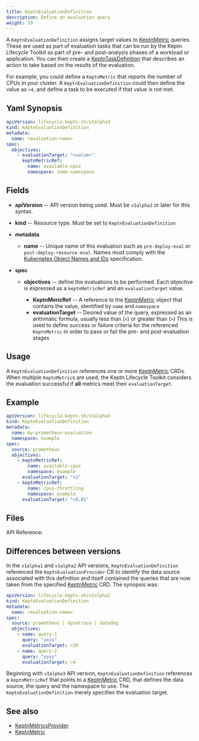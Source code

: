 ```yaml
---
title: KeptnEvaluationDefinition
description: Define an evaluation query
weight: 20
---
```


A `KeptnEvaluationDefinition` assigns target values
to [KeptnMetric](metric.md) queries.
These are used as part of evaluation tasks
that can be run by the Keptn Lifecycle Toolkit
as part of pre- and post-analysis phases of a workload or application.
You can then create a [KeptnTaskDefinition](taskdefinition.md)
that describes an action to take based on the results of the evaluation.

For example, you could define a `KeptnMetric`
that reports the number of CPUs in your cluster.
A `KeptnEvaluationDefinition` could then define the value as `>4`,
and define a task to be executed if that value is not met.

## Yaml Synopsis

```yaml
apiVersion: lifecycle.keptn.sh/v1alpha3
kind: KeptnEvaluationDefinition
metadata:
  name: <evaluation-name>
spec:
  objectives:
    - evaluationTarget: "<value>"
      keptnMetricRef:
        name: available-cpus
        namespace: some-namespace
```

## Fields

* **apiVersion** -- API version being used.
  Must be `v1alpha3` or later for this syntax.
* **kind** -- Resource type.
   Must be set to `KeptnEvaluationDefinition`

* **metadata**
  * **name** -- Unique name of this evaluation
    such as `pre-deploy-eval` or `post-deploy-resource-eval`.
    Names must comply with the
    [Kubernetes Object Names and IDs](https://kubernetes.io/docs/concepts/overview/working-with-objects/names/#dns-subdomain-names)
    specification.

* **spec**

  * **objectives** -- define the evaluations to be performed.
     Each objective is expressed as a `keptnMetricRef`
     and an `evaluationTarget` value.

    * **KeptnMericRef** -- A reference to the
      [KeptnMetric](metric.md) object that contains the value,
      identified by `name` and `namespace`
    * **evaluationTarget** -- Desired value of the query,
       expressed as an arithmatic formula,
       usually less than (`<`) or greater than (`>`)
       This is used to define success or failure criteria
       for the referenced `KeptnMetric` in order to pass or fail
       the pre- and post-evaluation stages

## Usage

A `KeptnEvaluationDefinition` references one or more
[KeptnMetric](metric.md) CRDs.
When multiple `KeptnMetric`s are used,
the Keptn Lifecycle Toolkit considers the evaluation successful
if **all** metrics meet their `evaluationTarget`.

## Example

```yaml
apiVersion: lifecycle.keptn.sh/v1alpha3
kind: KeptnEvaluationDefinition
metadata:
  name: my-prometheus-evaluation
  namespace: example
spec:
  source: prometheus
  objectives:
    - keptnMetricRef:
        name: available-cpus
        namespace: example
      evaluationTarget: ">1"
    - keptnMetricRef:
        name: cpus-throttling
        namespace: example
      evaluationTarget: "<0.01"
```

## Files

API Reference:

## Differences between versions

In the `v1alpha1` and `v1alpha2` API versions,
`KeptnEvaluationDefinition` referenced the `KeptnEvaluationProvider` CR
to identify the data source associated with this definition
and itself contained the queries
that are now taken from the specified [KeptnMetric](metric.md) CRD.
The synopsis was:

```yaml
apiVersion: lifecycle.keptn.sh/v1alpha2
kind: KeptnEvaluationDefinition
metadata:
  name: <evaluation-name>
spec:
  source: prometheus | dynatrace | datadog
  objectives:
    - name: query-1
      query: "xxxx"
      evaluationTarget: <20
    - name: query-2
      query: "yyyy"
      evaluationTarget: >4
```

Beginning with `v1alpha3` API version,
`KeptnEvaluationDefinition` references a `keptnMetricRef`
that points to a [KeptnMetric](metric.md) CRD,
that defines the data source, the query and the namespace to use.
The `KeptnEvaluationDefinition` merely specifies the evaluation target.

## See also

* [KeptnMetricsProvider](metricsprovider.md)
* [KeptnMetric](metric.md)
